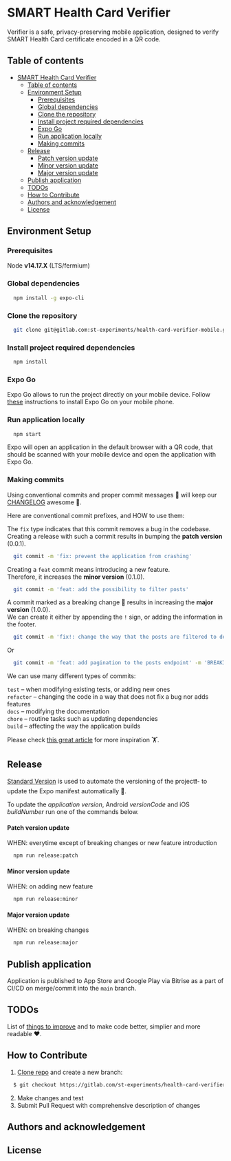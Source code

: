 # SMART Health Card Verifier

Verifier is a safe, privacy-preserving mobile application, designed to verify
SMART Health Card certificate encoded in a QR code.

## Table of contents

- [SMART Health Card Verifier](#smart-health-card-verifier)
  - [Table of contents](#table-of-contents)
  - [Environment Setup](#environment-setup)
    - [Prerequisites](#prerequisites)
    - [Global dependencies](#global-dependencies)
    - [Clone the repository](#clone-the-repository)
    - [Install project required dependencies](#install-project-required-dependencies)
    - [Expo Go](#expo-go)
    - [Run application locally](#run-application-locally)
    - [Making commits](#making-commits)
  - [Release](#release)
      - [Patch version update](#patch-version-update)
      - [Minor version update](#minor-version-update)
      - [Major version update](#major-version-update)
  - [Publish application](#publish-application)
  - [TODOs](#todos)
  - [How to Contribute](#how-to-contribute)
  - [Authors and acknowledgement](#authors-and-acknowledgement)
  - [License](#license)

## Environment Setup

### Prerequisites

Node **v14.17.X** (LTS/fermium)

### Global dependencies

```bash
  npm install -g expo-cli
```

### Clone the repository

```bash
  git clone git@gitlab.com:st-experiments/health-card-verifier-mobile.git
```

### Install project required dependencies

```bash
  npm install
```

### Expo Go

Expo Go allows to run the project directly on your mobile device.
Follow [these](https://docs.expo.io/get-started/installation/#2-expo-go-app-for-ios-and)
instructions to install Expo Go on your mobile phone.

### Run application locally

```bash
  npm start
```

Expo will open an application in the default browser with a QR code, that should
be scanned with your mobile device and open the application with Expo Go.

### Making commits

Using conventional commits and proper commit messages 🙏 will keep our [CHANGELOG](./CHANGELOG.md)
awesome 🚀.

Here are conventional commit prefixes, and HOW to use them:

The `fix` type indicates that this commit removes a bug in the codebase.<br />
Creating a release with such a commit results in bumping the **patch version**
(0.0.1).

```bash
  git commit -m 'fix: prevent the application from crashing'
```

Creating a `feat` commit means introducing a new feature.<br />
Therefore, it increases the **minor version** (0.1.0).

```bash
  git commit -m 'feat: add the possibility to filter posts'
```

A commit marked as a breaking change 🚨 results in increasing the **major version**
(1.0.0).<br />
We can create it either by appending the `!` sign, or adding the information
in the footer.

```bash
  git commit -m 'fix!: change the way that the posts are filtered to deal with a bug'
```

Or

```bash
  git commit -m 'feat: add pagination to the posts endpoint' -m 'BREAKING CHANGE: now the result might not contain all posts'
```

We can use many different types of commits:

`test` – when modifying existing tests, or adding new ones<br />
`refactor` – changing the code in a way that does not fix a bug nor adds features<br />
`docs` – modifying the documentation<br />
`chore` – routine tasks such as updating dependencies<br />
`build` – affecting the way the application builds

Please check [this great article](https://wanago.io/2020/08/17/generating-changelog-standard-version/)
for more inspiration 🏋️‍.

## Release

[Standard Version](https://github.com/expo-community/standard-version-expo#readme)
is used to automate the versioning of the project❗️- to update the Expo
manifest automatically 🤖.

To update the _application version_, Android _versionCode_ and iOS _buildNumber_
run one of the commands below.

#### Patch version update

WHEN: everytime except of breaking changes or new feature introduction

```bash
  npm run release:patch
```

#### Minor version update

WHEN: on adding new feature

```bash
  npm run release:minor
```

#### Major version update

WHEN: on breaking changes

```bash
  npm run release:major
```

## Publish application

Application is published to App Store and Google Play via Bitrise as a part of CI/CD
on merge/commit into the `main` branch.

## TODOs

List of [things to improve](./TODO.md) and to make code better, simplier and
more readable ❤️.

## How to Contribute

1. [Clone repo](#clone-the-repository) and create a new branch:

```bash
  $ git checkout https://gitlab.com/st-experiments/health-card-verifier-mobile.git -b name_for_new_branch
```

2. Make changes and test
3. Submit Pull Request with comprehensive description of changes

## Authors and acknowledgement

## License
